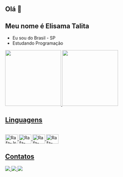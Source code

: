 ## Olá 👋

## Meu nome é Elisama Talita
- Eu sou do Brasil - SP
- Estudando Programação

<div>
  <a href="https://github.com/Jorgeteixeira00">
  <img height = "180em" src = "https://github-readme-stats.vercel.app/api?username=Jorgeteixeira00&show_icons=true&theme=tokyonight&include_all_commits=true&count_private=true" />
  <img height = "180em" src = "https://github-readme-stats.vercel.app/api/top-langs/?username=Jorgeteixeira00&layout=compact&langs_count=16&theme=tokyonight" />
</div>

## Linguagens
<div style = "display: inline_block"> <br>
  <img align = "center" alt = "Rafa-Js" height = "30" width = "40" src = "https://raw.githubusercontent.com/devicons/devicon/master/icons/javascript/javascript-plain .svg ">
  <img align = "center" alt = "Rafa-HTML" height = "30" width = "40" src = "https://raw.githubusercontent.com/devicons/devicon/master/icons/html5/html5-original .svg ">
  <img align = "center" alt = "Rafa-CSS" height = "30" width = "40" src = "https://raw.githubusercontent.com/devicons/devicon/master/icons/css3/css3-original .svg ">
  <img align = "center" alt = "Rafa-Python" height = "30" width = "40" src = "https://raw.githubusercontent.com/devicons/devicon/master/icons/python/python-original .svg ">
</div> 
  
  ## Contatos 
<div>
  <a href="https://www.instagram.com/_jorge_melo_/" target="_blank"> <img src = "https://img.shields.io/badge/-Instagram-%23E4405F?style=for -the-badge & logo = instagram & logoColor = white "target =" _ blank "> </a>
  <a href = "https://mail.google.com/mail/u/0/?tab=rm&ogbl#inbox"> <img src = "https://img.shields.io/badge/-Gmail-% 23333? Style = for-the-badge & logo = gmail & logoColor = white "target =" _ blank "> </a>
  <a href="https://www.linkedin.com/in/jorge-teixeira-97a090211/" target="_blank"> <img src = "https://img.shields.io/badge/-LinkedIn- % 230077B5? Style = for-the-badge & logo = linkedin & logoColor = white "target =" _ blank "> </a> 

<!--
**TalitaCbral/talitaCbral** is a ✨ _special_ ✨ repository because its `README.md` (this file) appears on your GitHub profile.

Here are some ideas to get you started:

- 🔭 I’m currently working on ...
- 🌱 I’m currently learning ...
- 👯 I’m looking to collaborate on ...
- 🤔 I’m looking for help with ...
- 💬 Ask me about ...
- 📫 How to reach me: ...
- 😄 Pronouns: ...
- ⚡ Fun fact: ...
-->
